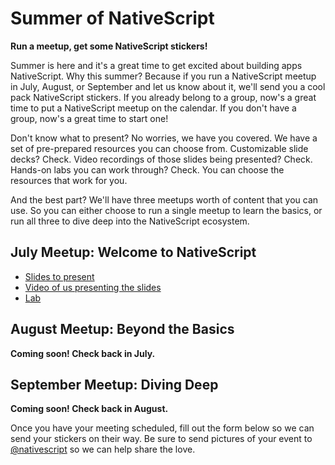 # Summer of NativeScript

**Run a meetup, get some NativeScript stickers!**

Summer is here and it's a great time to get excited about building apps NativeScript. Why this summer? Because if you run a NativeScript meetup in July, August, or September and let us know about it, we'll send you a cool pack NativeScript stickers. If you already belong to a group, now's a great time to put a NativeScript meetup on the calendar. If you don't have a group, now's a great time to start one!

Don't know what to present? No worries, we have you covered. We have a set of pre-prepared resources you can choose from. Customizable slide decks? Check. Video recordings of those slides being presented? Check. Hands-on labs you can work through? Check. You can choose the resources that work for you.

And the best part? We'll have three meetups worth of content that you can use. So you can either choose to run a single meetup to learn the basics, or run all three to dive deep into the NativeScript ecosystem.

## July Meetup: Welcome to NativeScript

* [Slides to present]()
* [Video of us presenting the slides]()
* [Lab]()

## August Meetup: Beyond the Basics

**Coming soon! Check back in July.**

## September Meetup: Diving Deep

**Coming soon! Check back in August.**

Once you have your meeting scheduled, fill out the form below so we can send your stickers on their way. Be sure to send pictures of your event to [@nativescript](https://twitter.com/nativescript) so we can help share the love.
